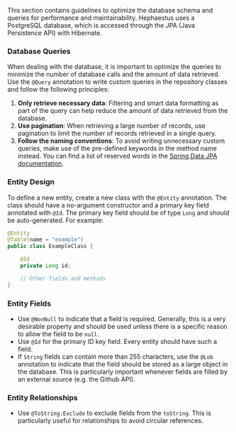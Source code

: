 This section contains guidelines to optimize the database schema and queries for performance and maintainability. Hephaestus uses a PostgreSQL database, which is accessed through the JPA (Java Persistence API) with Hibernate.

### Database Queries

When dealing with the database, it is important to optimize the queries to minimize the number of database calls and the amount of data retrieved. Use the `@Query` annotation to write custom queries in the repository classes and follow the following principles:

1. **Only retrieve necessary data**: Filtering and smart data formatting as part of the query can help reduce the amount of data retrieved from the database.
2. **Use pagination**: When retrieving a large number of records, use pagination to limit the number of records retrieved in a single query.
3. **Follow the naming conventions**: To avoid writing unnecessary custom queries, make use of the pre-defined keywords in the method name instead. You can find a list of reserved words in the [Spring Data JPA documentation](https://docs.spring.io/spring-data/jpa/reference/jpa/query-methods.html).

### Entity Design

To define a new entity, create a new class with the `@Entity` annotation. The class should have a no-argument constructor and a primary key field annotated with `@Id`. The primary key field should be of type `Long` and should be auto-generated. For example:

```java 
@Entity
@Table(name = "example")
public class ExampleClass {

    @Id
    private Long id;

    // Other fields and methods
}
```

### Entity Fields

- Use `@NonNull` to indicate that a field is required. Generally, this is a very desirable property and should be used unless there is a specific reason to allow the field to be `null`.
- Use `@Id` for the primary ID key field. Every entity should have such a field.
- If `String` fields can contain more than 255 characters, use the `@Lob` annotation to indicate that the field should be stored as a large object in the database. This is particularly important whenever fields are filled by an external source (e.g. the Github API).

### Entity Relationships

- Use `@ToString.Exclude` to exclude fields from the `toString`. This is particularly useful for relationships to avoid circular references. 